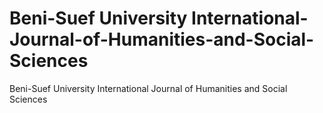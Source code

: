 # Beni-Suef University International-Journal-of-Humanities-and-Social-Sciences
Beni-Suef University International Journal of Humanities and Social Sciences
